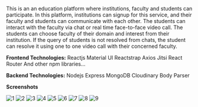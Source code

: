This is an an education platform where institutions, faculty and students can participate. 
In this platform, institutions can signup for this service, and their faculty and students can communicate with each other.
The students can interact with the faculty via chat or real time face-to-face video call.
The students can choose faculty of their domain and interest from their institution.
If the query of students is not resolved from chats, the student can resolve it using one to one video call with their concerned faculty.

**Frontend Technologies:**
Reactjs
Material UI
Reactstrap
Axios
Jitsi
React Router
And other npm libraries…

**Backend Technologies:**
Nodejs
Express
MongoDB
Cloudinary
Body Parser

**Screenshots**

![1](https://user-images.githubusercontent.com/69343277/110140131-c3c92480-7df9-11eb-8685-b7ef0405350e.jpg)
![2](https://user-images.githubusercontent.com/69343277/110140138-c62b7e80-7df9-11eb-9133-d5da90098789.jpg)
![3](https://user-images.githubusercontent.com/69343277/110140090-bc098000-7df9-11eb-9338-c25021b67f47.jpg)
![4](https://user-images.githubusercontent.com/69343277/110140105-be6bda00-7df9-11eb-8958-1dfeea08d0e9.jpg)
![5](https://user-images.githubusercontent.com/69343277/110140112-bf9d0700-7df9-11eb-9c48-71582ddbfa98.jpg)
![6](https://user-images.githubusercontent.com/69343277/110140115-c0ce3400-7df9-11eb-9850-3f70437fe8d5.jpg)
![7](https://user-images.githubusercontent.com/69343277/110140119-c166ca80-7df9-11eb-8d5f-dbe529f86b2c.jpg)
![8](https://user-images.githubusercontent.com/69343277/110140121-c297f780-7df9-11eb-9c3f-6a5d1bd068be.jpg)
![9](https://user-images.githubusercontent.com/69343277/110140126-c3308e00-7df9-11eb-8533-b2a4efdbb397.jpg)

